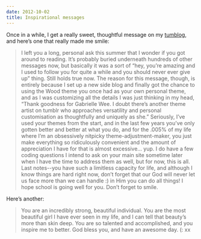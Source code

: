 ```yaml
---
date: 2012-10-02
title: Inspirational messages
---
```

Once in a while, I get a really sweet, thoughtful message on my [tumblog](http://elleusine.net), and here’s one that really made me smile:

>	I left you a long, personal ask this summer that I wonder if you got around to reading. It’s probably buried underneath hundreds of other messages now, but basically it was a sort of “hey, you’re amazing and I used to follow you for quite a while and you should never ever give up” thing. Still holds true now. The reason for this message, though, is entirely because I set up a new side blog and finally got the chance to using the Wood theme you once had as your own personal theme, and as I was customizing all the details I was just thinking in my head, “Thank goodness for Gabrielle Wee. I doubt there’s another theme artist on tumblr who approaches versatility and personal customisation as thoughtfully and uniquely as she.” Seriously, I’ve used your themes from the start, and in the last few years you’ve only gotten better and better at what you do, and for the .005% of my life where I’m an obsessively nitpicky theme-adjustment-maker, you just make everything so ridiculously convenient and the amount of appreciation I have for that is almost excessive… yup. I do have a few coding questions I intend to ask on your main site sometime later when I have the time to address them as well, but for now, this is all. Last notes--you have such a limitless capacity for life, and although I know things are hard right now, don’t forget that our God will never let us face more than we can handle :) in Him you can do all things! I hope school is going well for you. Don’t forget to smile.

<!--more-->

Here’s another:

>	You are an incredibly strong, beautiful individual. You are the most beautiful girl I have ever seen in my life, and I can tell that beauty’s more than skin deep. You are so talented and accomplished, and you inspire me to better. God bless you, and have an awesome day. (: xx